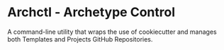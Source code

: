 # Archctl - Archetype Control

A command-line utility that wraps the use of cookiecutter and manages both Templates and Projects GitHub Repositories.
